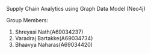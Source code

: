 Supply Chain Analytics using Graph Data Model (Neo4j)

Group Members:

1. Shreyasi Nath(A69034237)
2. Varadraj Bartakke(A69034734)
3. Bhaavya Naharas(A69034420)
